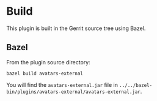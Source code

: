 Build
=====

This plugin is built in the Gerrit source tree using Bazel.


Bazel
----

From the plugin source directory:

```
bazel build avatars-external
```

You will find the `avatars-external.jar` file in `../../bazel-bin/plugins/avatars-external/avatars-external.jar`.

